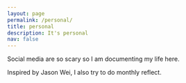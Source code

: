 ```yaml
---
layout: page
permalink: /personal/
title: personal
description: It's personal
nav: false
---
```


Social media are so scary so I am documenting my life here. 





Inspired by Jason Wei, I also try to do monthly reflect. 
